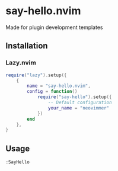 # say-hello.nvim

Made for plugin development templates

## Installation

### Lazy.nvim

```lua
require("lazy").setup({
	{
		name = "say-hello.nvim",
		config = function()
			require("say-hello").setup({
                -- Default configuration
                your_name = "neovimmer"
            })
		end
	},
}
```

## Usage

```
:SayHello
```
